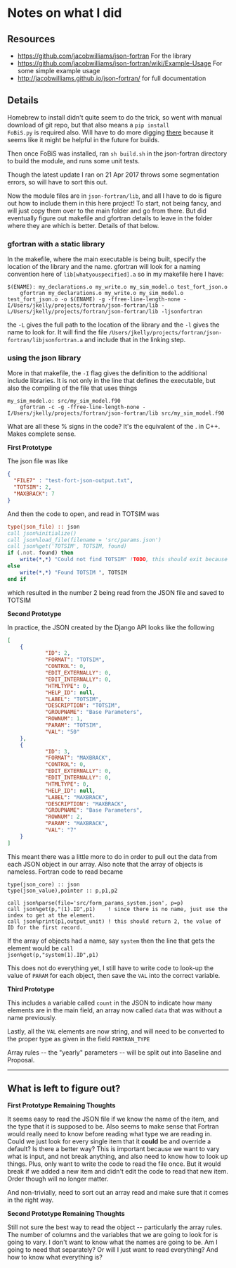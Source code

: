 # Notes on what I did

## Resources
- https://github.com/jacobwilliams/json-fortran For the library
- https://github.com/jacobwilliams/json-fortran/wiki/Example-Usage  For some simple example usage
- http://jacobwilliams.github.io/json-fortran/ for full documentation

## Details

Homebrew to install didn't quite seem to do the trick, so went with manual download of git repo, but that also means a <code>pip install FoBiS.py</code> is required also. Will have to do more digging [there](https://github.com/szaghi/FoBiS) because it seems like it might be helpful in the future for builds.

Then once FoBiS was installed, ran <code>sh build.sh</code> in the json-fortran directory to build the module, and runs some unit tests.

Though the latest update I ran on 21 Apr 2017 throws some segmentation errors, so will have to sort this out.

Now the module files are in <code>json-fortran/lib</code>, and all I have to do is figure out how to include them in this here project! To start, not being fancy, and will just copy them over to the main folder and go from there. But did eventually figure out makefile and gfortran details to leave in the folder where they are which is better. Details of that below.

### gfortran with a static library

In the makefile, where the main executable is being built, specify the location of the library and the name. gfortran will look for a naming convention here of <code>lib[whatyouspecified].a</code> so in my makefile here I have:

```
$(ENAME): my_declarations.o my_write.o my_sim_model.o test_fort_json.o
	gfortran my_declarations.o my_write.o my_sim_model.o test_fort_json.o -o $(ENAME) -g -ffree-line-length-none -I/Users/jkelly/projects/fortran/json-fortran/lib -L/Users/jkelly/projects/fortran/json-fortran/lib -ljsonfortran
```

the <code>-L</code> gives the full path to the location of the library and the <code>-l</code> gives the name to look for. It will find the file <code>/Users/jkelly/projects/fortran/json-fortran/libjsonfortran.a</code> and include that in the linking step.


### using the json library

More in that makefile, the <code>-I</code> flag gives the definition to the additional include libraries. It is not only in the line that defines the executable, but also the compiling of the file that uses things

```
my_sim_model.o: src/my_sim_model.f90
	gfortran -c -g -ffree-line-length-none -I/Users/jkelly/projects/fortran/json-fortran/lib src/my_sim_model.f90
```

What are all these % signs in the code? It's the equivalent of the . in C++. Makes complete sense.

**First Prototype**

The json file was like

```json
{
  "FILE7" : "test-fort-json-output.txt",
  "TOTSIM": 2,
  "MAXBRACK": 7
}
```

And then the code to open, and read in TOTSIM was

```fortran
type(json_file) :: json
call json%initialize()
call json%load_file(filename = 'src/params.json')
call json%get('TOTSIM', TOTSIM, found)
if (.not. found) then
	write(*,*) "Could not find TOTSIM" !TODO, this should exit because it's a real problem
else
	write(*,*) "Found TOTSIM ", TOTSIM
end if

```

which resulted in the number 2 being read from the JSON file and saved to TOTSIM

**Second Prototype**

In practice, the JSON created by the Django API looks like the following

```json
[
	{
			"ID": 2,
			"FORMAT": "TOTSIM",
			"CONTROL": 0,
			"EDIT_EXTERNALLY": 0,
			"EDIT_INTERNALLY": 0,
			"HTMLTYPE": 0,
			"HELP_ID": null,
			"LABEL": "TOTSIM",
			"DESCRIPTION": "TOTSIM",
			"GROUPNAME": "Base Parameters",
			"ROWNUM": 1,
			"PARAM": "TOTSIM",
			"VAL": "50"
	},
	{
			"ID": 3,
			"FORMAT": "MAXBRACK",
			"CONTROL": 0,
			"EDIT_EXTERNALLY": 0,
			"EDIT_INTERNALLY": 0,
			"HTMLTYPE": 0,
			"HELP_ID": null,
			"LABEL": "MAXBRACK",
			"DESCRIPTION": "MAXBRACK",
			"GROUPNAME": "Base Parameters",
			"ROWNUM": 2,
			"PARAM": "MAXBRACK",
			"VAL": "7"
	}
]
```

This meant there was a little more to do in order to pull out the data from each JSON object in our array. Also note that the array of objects is nameless. Fortran code to read became

```Fortran
type(json_core) :: json
type(json_value),pointer :: p,p1,p2

call json%parse(file='src/form_params_system.json', p=p)
call json%get(p,"(1).ID",p1)    ! since there is no name, just use the index to get at the element.
call json%print(p1,output_unit) ! this should return 2, the value of ID for the first record.

```

If the array of objects had a name, say <code>system</code> then the line that gets the element would be <code>call json%get(p,"system(1).ID",p1)</code>

This does not do everything yet, I still have to write code to look-up the value of <code>PARAM</code> for each object, then save the <code>VAL</code> into the correct variable.

**Third Prototype**

This includes a variable called <code>count</code> in the JSON to indicate how many elements are in the main field, an array now called <code>data</code> that was without a name previously.

Lastly, all the <code>VAL</code> elements are now string, and will need to be converted to the proper type as given in the field <code>FORTRAN_TYPE</code>

Array rules -- the "yearly" parameters -- will be split out into Baseline and Proposal.

---
 What is left to figure out?
---
**First Prototype Remaining Thoughts**

It seems easy to read the JSON file if we know the name of the item, and the type that it is supposed to be. Also seems to make sense that Fortran would really need to know before reading what type we are reading in. Could we just look for every single item that it **could** be and override a default? Is there a better way? This is important because we want to vary what is input, and not break anything, and also need to know how to look up things. Plus, only want to write the code to read the file once. But it would break if we added a new item and didn't edit the code to read that new item. Order though will no longer matter.

And non-trivially, need to sort out an array read and make sure that it comes in the right way.

**Second Prototype Remaining Thoughts**

Still not sure the best way to read the object -- particularly the array rules. The number of columns and the variables that we are going to look for is going to vary. I don't want to know what the names are going to be. Am I going to need that separately? Or will I just want to read everything? And how to know what everything is?
